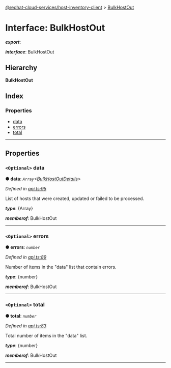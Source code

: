 [@redhat-cloud-services/host-inventory-client](../README.md) > [BulkHostOut](../interfaces/bulkhostout.md)

# Interface: BulkHostOut

*__export__*: 

*__interface__*: BulkHostOut

## Hierarchy

**BulkHostOut**

## Index

### Properties

* [data](bulkhostout.md#data)
* [errors](bulkhostout.md#errors)
* [total](bulkhostout.md#total)

---

## Properties

<a id="data"></a>

### `<Optional>` data

**● data**: *`Array`<[BulkHostOutDetails](bulkhostoutdetails.md)>*

*Defined in [api.ts:95](https://github.com/RedHatInsights/javascript-clients/blob/master/packages/host-inventory/api.ts#L95)*

List of hosts that were created, updated or failed to be processed.

*__type__*: {Array}

*__memberof__*: BulkHostOut

___
<a id="errors"></a>

### `<Optional>` errors

**● errors**: *`number`*

*Defined in [api.ts:89](https://github.com/RedHatInsights/javascript-clients/blob/master/packages/host-inventory/api.ts#L89)*

Number of items in the "data" list that contain errors.

*__type__*: {number}

*__memberof__*: BulkHostOut

___
<a id="total"></a>

### `<Optional>` total

**● total**: *`number`*

*Defined in [api.ts:83](https://github.com/RedHatInsights/javascript-clients/blob/master/packages/host-inventory/api.ts#L83)*

Total number of items in the "data" list.

*__type__*: {number}

*__memberof__*: BulkHostOut

___

